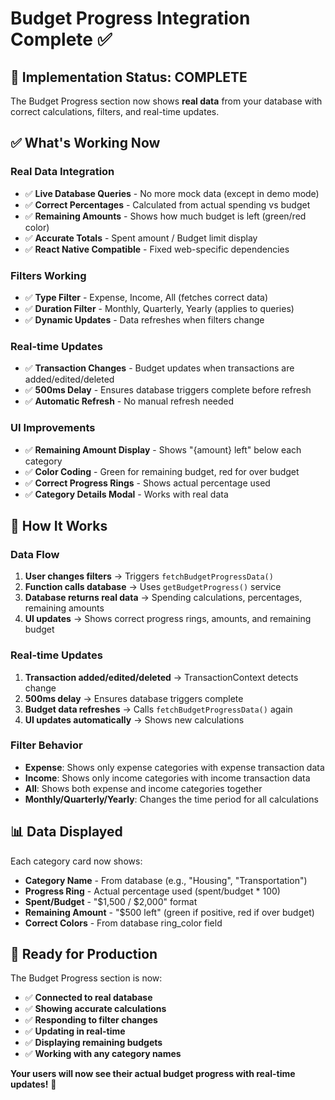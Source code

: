 # Budget Progress Integration Complete ✅

## 🎉 **Implementation Status: COMPLETE**

The Budget Progress section now shows **real data** from your database with correct calculations, filters, and real-time updates.

## ✅ **What's Working Now**

### **Real Data Integration**

- ✅ **Live Database Queries** - No more mock data (except in demo mode)
- ✅ **Correct Percentages** - Calculated from actual spending vs budget
- ✅ **Remaining Amounts** - Shows how much budget is left (green/red color)
- ✅ **Accurate Totals** - Spent amount / Budget limit display
- ✅ **React Native Compatible** - Fixed web-specific dependencies

### **Filters Working**

- ✅ **Type Filter** - Expense, Income, All (fetches correct data)
- ✅ **Duration Filter** - Monthly, Quarterly, Yearly (applies to queries)
- ✅ **Dynamic Updates** - Data refreshes when filters change

### **Real-time Updates**

- ✅ **Transaction Changes** - Budget updates when transactions are added/edited/deleted
- ✅ **500ms Delay** - Ensures database triggers complete before refresh
- ✅ **Automatic Refresh** - No manual refresh needed

### **UI Improvements**

- ✅ **Remaining Amount Display** - Shows "{amount} left" below each category
- ✅ **Color Coding** - Green for remaining budget, red for over budget
- ✅ **Correct Progress Rings** - Shows actual percentage used
- ✅ **Category Details Modal** - Works with real data

## 🎯 **How It Works**

### **Data Flow**

1. **User changes filters** → Triggers `fetchBudgetProgressData()`
2. **Function calls database** → Uses `getBudgetProgress()` service
3. **Database returns real data** → Spending calculations, percentages, remaining amounts
4. **UI updates** → Shows correct progress rings, amounts, and remaining budget

### **Real-time Updates**

1. **Transaction added/edited/deleted** → TransactionContext detects change
2. **500ms delay** → Ensures database triggers complete
3. **Budget data refreshes** → Calls `fetchBudgetProgressData()` again
4. **UI updates automatically** → Shows new calculations

### **Filter Behavior**

- **Expense**: Shows only expense categories with expense transaction data
- **Income**: Shows only income categories with income transaction data
- **All**: Shows both expense and income categories together
- **Monthly/Quarterly/Yearly**: Changes the time period for all calculations

## 📊 **Data Displayed**

Each category card now shows:

- **Category Name** - From database (e.g., "Housing", "Transportation")
- **Progress Ring** - Actual percentage used (spent/budget \* 100)
- **Spent/Budget** - "$1,500 / $2,000" format
- **Remaining Amount** - "$500 left" (green if positive, red if over budget)
- **Correct Colors** - From database ring_color field

## 🚀 **Ready for Production**

The Budget Progress section is now:

- ✅ **Connected to real database**
- ✅ **Showing accurate calculations**
- ✅ **Responding to filter changes**
- ✅ **Updating in real-time**
- ✅ **Displaying remaining budgets**
- ✅ **Working with any category names**

**Your users will now see their actual budget progress with real-time updates!** 🎉
